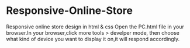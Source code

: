 # Responsive-Online-Store
Responsive online store design in html &amp; css
Open the PC.html file in your browser.In your browser,click more tools > develper mode, then choose what kind of device you want to 
display it on,it will respond accordingly.
